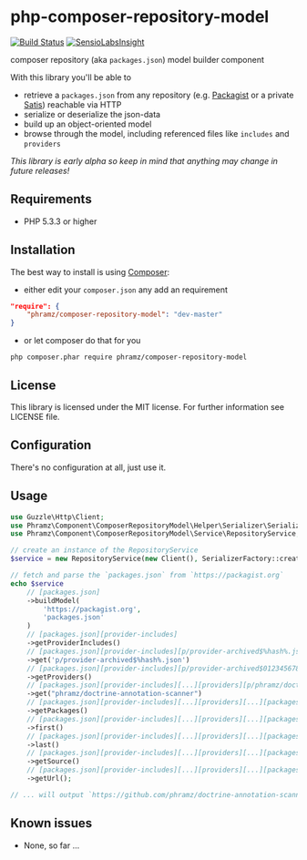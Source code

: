php-composer-repository-model
=============================

[![Build Status](https://travis-ci.org/phramz/php-composer-repository-model.svg?branch=master)](https://travis-ci.org/phramz/php-composer-repository-model) [![SensioLabsInsight](https://insight.sensiolabs.com/projects/200db475-6c14-42dd-98be-35a2ca5a7f6e/mini.png)](https://insight.sensiolabs.com/projects/200db475-6c14-42dd-98be-35a2ca5a7f6e)

composer repository (aka `packages.json`) model builder component

With this library you'll be able to
- retrieve a `packages.json` from any repository (e.g. [Packagist](packagist.org) or a private [Satis](https://github.com/composer/satis)) reachable via HTTP
- serialize or deserialize the json-data
- build up an object-oriented model
- browse through the model, including referenced files like `includes` and `providers`

*This library is early alpha so keep in mind that anything may change in future releases!*

## Requirements

- PHP 5.3.3 or higher

## Installation

The best way to install is using [Composer](https://getcomposer.org):

- either edit your `composer.json` any add an requirement

``` json
"require": {
    "phramz/composer-repository-model": "dev-master"
}
```

- or let composer do that for you

```
php composer.phar require phramz/composer-repository-model
```

## License

This library is licensed under the MIT license. For further information see LICENSE file.

## Configuration

There's no configuration at all, just use it.

## Usage

```php
use Guzzle\Http\Client;
use Phramz\Component\ComposerRepositoryModel\Helper\Serializer\SerializerFactory;
use Phramz\Component\ComposerRepositoryModel\Service\RepositoryService;

// create an instance of the RepositoryService
$service = new RepositoryService(new Client(), SerializerFactory::create());

// fetch and parse the `packages.json` from `https://packagist.org`
echo $service
    // [packages.json]
    ->buildModel(
        'https://packagist.org',
        'packages.json'
    )
    // [packages.json][provider-includes]
    ->getProviderIncludes()
    // [packages.json][provider-includes][p/provider-archived$%hash%.json]
    ->get('p/provider-archived$%hash%.json')
    // [packages.json][provider-includes][p/provider-archived$0123456789.json][providers]
    ->getProviders()
    // [packages.json][provider-includes][...][providers][p/phramz/doctrine-annotation-scanner$0123456789.json]
    ->get("phramz/doctrine-annotation-scanner")
    // [packages.json][provider-includes][...][providers][...][packages]
    ->getPackages()
    // [packages.json][provider-includes][...][providers][...][packages][phramz/doctrine-annotation-scanner]
    ->first()
    // [packages.json][provider-includes][...][providers][...][packages][...][v1.0.0]
    ->last()
    // [packages.json][provider-includes][...][providers][...][packages][...][v1.0.0][source]
    ->getSource()
    // [packages.json][provider-includes][...][providers][...][packages][...][v1.0.0][source][url]
    ->getUrl();

// ... will output `https://github.com/phramz/doctrine-annotation-scanner.git`
```

## Known issues

- None, so far ...
